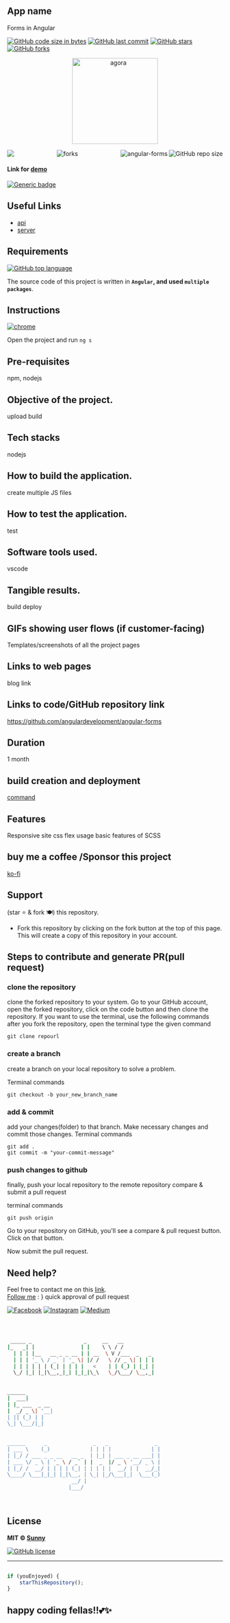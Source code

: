 
## App name
Forms in Angular

[![GitHub code size in bytes](https://img.shields.io/github/languages/code-size/angulardevelopment/angular-forms?logo=github&style=social)](https://github.com/angulardevelopment/) [![GitHub last commit](https://img.shields.io/github/last-commit/angulardevelopment/angular-forms?style=social&logo=git)](https://github.com/angulardevelopment/) [![GitHub stars](https://img.shields.io/github/stars/angulardevelopment/angular-forms?style=social)](https://github.com/angulardevelopment/angular-forms/stargazers) [![GitHub forks](https://img.shields.io/github/forks/angulardevelopment/angular-forms?style=social&logo=git)](https://github.com/angulardevelopment/angular-forms/network)

<p align="center">
<a href="#">
<img src="src/assets/img.png" width="200px" alt="agora"/>
</a>
</p>

<img align="left" src="http://estruyf-github.azurewebsites.net/api/VisitorHit?user=angulardevelopment&repo=angular-forms&countColorcountColor&countColor=%237B1E7B"/>
<img align="right" src="https://img.shields.io/github/repo-size/angulardevelopment/angular-forms?style=for-the-badge&logo=appveyor" alt="GitHub repo size"/>

<img align="right" alt="angular-forms" src="https://socialify.git.ci/angulardevelopment/angular-forms/image?font=Inter&forks=1&issues=1&logo=https%3A%2F%2Fencrypted-tbn0.gstatic.com%2Fimages%3Fq%3Dtbn%3AANd9GcT3XNTrF7bUh1kkqV4M7IacbSBLCqgmDAhyVV-Nf7X6nlWhB4eL4-7CfDPaxC0LmyEqX6o%26usqp%3DCAU&name=1&owner=1&pattern=Floating%20Cogs&pulls=1&stargazers=1&theme=Dark" />

<p align="center">
<img src="https://forthebadge.com/images/badges/built-with-love.svg" alt=" forks"/>
</p>

#### Link for [demo](#) 
[![Generic badge](https://img.shields.io/badge/view-demo-orange)](#)

## Useful Links

- [api](#)
- [server](#)


## Requirements

[![GitHub top language](https://img.shields.io/github/languages/top/angulardevelopment/angular-forms?logo=html&style=social)](https://github.com/angulardevelopment/)

The source code of this project is written in **`Angular`, and used `multiple packages`**. 

## Instructions

[![chrome](https://img.shields.io/badge/Open-project-lightgrey.svg?logo=google-chrome&style=popout&logoColor=red)](#)

Open the project and run `ng s` 

## Pre-requisites
npm, nodejs
## Objective of the project.
upload build
## Tech stacks 
nodejs
## How to build the application.
create multiple JS files
## How to test the application.
test
## Software tools used.
vscode
## Tangible results.
build deploy
## GIFs showing user flows (if customer-facing)
Templates/screenshots of all the project pages

## Links to web pages
blog link
## Links to code/GitHub repository link
https://github.com/angulardevelopment/angular-forms
## Duration
1 month
## build creation and deployment
[command](#)
## Features
Responsive site
css flex usage
basic features of SCSS

## buy me a coffee /Sponsor this project

[ko-fi](https://ko-fi.com/softwaredev)

## Support
 (star ⭐ & fork 🍽️) this repository.
 - Fork this repository by clicking on the fork button at the top of this page. This will create a copy of this repository in your account.
   




  

 ##  Steps to contribute and generate PR(pull request)

 ###  clone the repository
clone the forked repository to your system. Go to your GitHub account, open the forked repository, click on the code button and then clone the repository.
If you want to use the terminal, use the following commands after you fork the repository, open the terminal type the given command
```
git clone repourl
```
### create a branch
 create a branch on your local repository to solve a problem.

Terminal commands
```
git checkout -b your_new_branch_name
```   
###   add & commit
add your changes(folder) to that branch.
Make necessary changes and commit those changes. Terminal commands
```
git add .
git commit -m "your-commit-message"
```
### push changes to github
finally, push your local repository to the remote repository compare & submit a pull request

terminal commands
```
git push origin 
```
Go to your repository on GitHub, you'll see a compare & pull request button. Click on that button.

Now submit the pull request.
   
## Need help?
Feel free to contact me on this [link](https://bio.link/angulardev).<br /> 
[Follow me](https://bio.link/angulardev)  : } quick approval of pull request

[![Facebook](https://img.shields.io/badge/Facebook-add-blue.svg?logo=facebook&logoColor=white)](https://www.facebook.com/learnangular2plus/) [![Instagram](https://img.shields.io/badge/Instagram-follow-purple.svg?logo=instagram&logoColor=white)](https://www.instagram.com/angular_development/) [![Medium](https://img.shields.io/badge/Medium-follow-black.svg?logo=medium&logoColor=white)](https://eraoftech.medium.com/ )


```bash



 _____ _                 _     __   __            
|_   _| |               | |    \ \ / /            
  | | | |__   __ _ _ __ | | __  \ V /___  _   _   
  | | | '_ \ / _` | '_ \| |/ /   \ // _ \| | | |  
  | | | | | | (_| | | | |   <    | | (_) | |_| |  
  \_/ |_| |_|\__,_|_| |_|_|\_\   \_/\___/ \__,_|  
                                                  
                                                  
______                                            
|  ___|                                           
| |_ ___  _ __                                    
|  _/ _ \| '__|                                   
| || (_) | |                                      
\_| \___/|_|                                      
                                                  
                                                  
______      _               _   _               _ 
| ___ \    (_)             | | | |             | |
| |_/ / ___ _ _ __   __ _  | |_| | ___ _ __ ___| |
| ___ \/ _ \ | '_ \ / _` | |  _  |/ _ \ '__/ _ \ |
| |_/ /  __/ | | | | (_| | | | | |  __/ | |  __/_|
\____/ \___|_|_| |_|\__, | \_| |_/\___|_|  \___(_)
                     __/ |                        
                    |___/                         

 


```

## License

**MIT &copy; [Sunny](https://github.com/angulardevelopment/angular-forms/blob/master/LICENSE)**

[![GitHub license](https://img.shields.io/github/license/angulardevelopment/angular-forms?style=social&logo=github)](https://github.com/angulardevelopment/angular-forms/blob/master/LICENSE) 

---------

```javascript

if (youEnjoyed) {
    starThisRepository();
}

```
happy coding fellas!!💕✨
-----------




 
